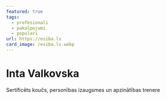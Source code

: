 ```yaml
---
featured: true
tags:
  - profesionali
  - pakalpojumi
  - populari
url: https://esiba.lv
card_image: /esiba.lv.webp
---
```


# Inta Valkovska

Sertificēts koučs, personības izaugsmes un apzinātības trenere
